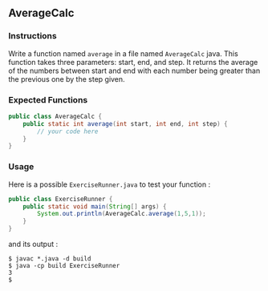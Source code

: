 ## AverageCalc

### Instructions

Write a function named `average` in a file named `AverageCalc` java. This function takes three parameters: start, end, and step. It returns the average of the numbers between start and end with each number being greater than the previous one by the step given.

### Expected Functions

```java
public class AverageCalc {
    public static int average(int start, int end, int step) {
        // your code here
    }
}
```

### Usage

Here is a possible `ExerciseRunner.java` to test your function :

```java
public class ExerciseRunner {
    public static void main(String[] args) {
        System.out.println(AverageCalc.average(1,5,1));
    }
}
```

and its output :

```shell
$ javac *.java -d build
$ java -cp build ExerciseRunner
3
$
```
